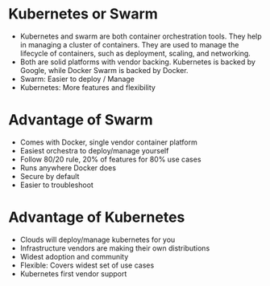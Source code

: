 # Kubernetes or Swarm

- Kubernetes and swarm are both container orchestration tools. They help in managing a cluster of containers. They are used to manage the lifecycle of containers, such as deployment, scaling, and networking.
- Both are solid platforms with vendor backing. Kubernetes is backed by Google, while Docker Swarm is backed by Docker.
- Swarm: Easier to deploy / Manage
- Kubernetes: More features and flexibility

# Advantage of Swarm

- Comes with Docker, single vendor container platform
- Easiest orchestra to deploy/manage yourself
- Follow 80/20 rule, 20% of features for 80% use cases
- Runs anywhere Docker does
- Secure by default 
- Easier to troubleshoot

# Advantage of Kubernetes

- Clouds will deploy/manage kubernetes for you
- Infrastructure vendors are making their own distributions
- Widest adoption and community
- Flexible: Covers widest set of use cases
- Kubernetes first vendor support